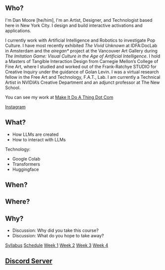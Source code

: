 ## Who?

I'm Dan Moore [he/him], I'm an Artist, Designer, and Technologist based here in New York City. I design and build interactive activations and applications.

I currently work with Artificial Intelligence and Robotics to investigate Pop Culture. I have most recently exhibited _The Vivid Unknown_ at IDFA:DocLab in Amsterdam and the _airegan*_ project at the Vancouver Art Gallery during _The Imitation Game: Visual Culture in the Age of Artificial Intelligence_.  I hold a Masters of Tangible Interaction Design from Carnegie Mellon’s College of Fine Art, where I studied and worked out of the Frank-Ratchye STUDIO for Creative Inquiry under the guidance of Golan Levin.  I was a virtual research fellow in the Free Art and Technology, F.A.T., Lab. I am currently a Technical Artist in NVIDIA’s Creative Department and an adjunct professor at The New School.

You can see my work at [Make It Do A Thing Dot Com](http://makeitdoathing.com)

[Instagram](https://www.instagram.com/danzeeeman/)

## What?

- How LLMs are created
- How to interact with LLMs

Technology: 
- Google Colab
- Transformers
- Huggingface

## When?


## Where?

## Why?

- Discussion: Why did you take this course?
- Discussion: What do you hope to take away?

[Syllabus](syllabus.md)
[Schedule](schedule.md)
[Week 1](00_week_1.md)
[Week 2](01_week_2.md)
[Week 3](02_week_3.md)
[Week 4](03_week_4.md)

## [Discord Server](https://discord.gg/3h3pFK4vDz)
